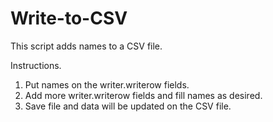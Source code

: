 # Write-to-CSV

This script adds names to a CSV file.

Instructions. 
1. Put names on the writer.writerow fields. 
2. Add more writer.writerow fields and fill names as desired.
3. Save file and data will be updated on the CSV file.

